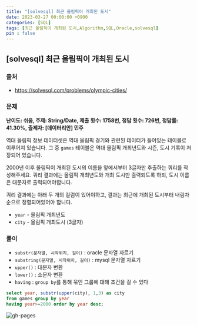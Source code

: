 ```yaml
---
title: "[solvesql] 최근 올림픽이 개최된 도시"
date: 2023-03-27 00:00:00 +0900
categories: [SQL]
tags: [최근 올림픽이 개최된 도시,Algorithm,SQL,Oracle,solvesql]
pin : false
---
```


## [solvesql] 최근 올림픽이 개최된 도시

### 출처
- <a href="https://solvesql.com/problems/olympic-cities/" target="_blank"> https://solvesql.com/problems/olympic-cities/ </a>

### 문제

**난이도: 쉬움, 주제: String/Date, 제출 횟수: 1758번, 정답 횟수: 726번, 정답률: 41.30%, 출제자: [데이터리안] 민주**

역대 올림픽 정보 데이터셋은 역대 올림픽 경기와 관련된 데이터가 들어있는 테이블로 이루어져 있습니다. 그 중 `games` 테이블은 역대 올림픽 개최년도와 시즌, 도시 기록이 저장되어 있습니다.

2000년 이후 올림픽이 개최된 도시의 이름을 앞에서부터 3글자만 추출하는 쿼리를 작성해주세요. 쿼리 결과에는 올림픽 개최년도와 개최 도시만 출력되도록 하되, 도시 이름은 대문자로 출력되어야합니다.

쿼리 결과에는 아래 두 개의 컬럼이 있어야하고, 결과는 최근에 개최된 도시부터 내림차순으로 정렬되어있어야 합니다.

- `year` - 올림픽 개최년도
- `city` - 올림픽 개최도시 (3글자)

### 풀이
- `substr(문자열, 시작위치, 길이)` : oracle 문자열 자르기
- `substring(문자열, 시작위치, 길이)` : mysql 문자열 자르기
- `upper()` : 대문자 변환
- `lower()` : 소문자 변환
- `having` : `group by`를 통해 묶인 그룹에 대해 조건을 걸 수 있다
```sql
select year, substr(upper(city), 1,3) as city
from games group by year
having year>=2000 order by year desc;
```

![gh-pages](../../../assets/img/favicons/android-chrome-256x256.png)
